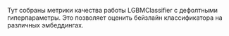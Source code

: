 Тут собраны метрики качества работы LGBMClassifier с дефолтными гиперпараметры. Это позволяет оценить бейзлайн классификатора на различных эмбеддингах.
